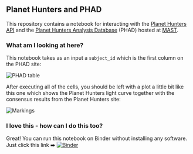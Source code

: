 ## Planet Hunters and PHAD

This repository contains a notebook for interacting with the [Planet Hunters API](https://planethunters.org) and the [Planet Hunters Analysis Database](https://mast.stsci.edu/phad/) (PHAD) hosted at [MAST](https://mast.stsci.edu).

### What am I looking at here?

This notebook takes as an input a `subject_id` which is the first column on the PHAD site:

![PHAD table](https://user-images.githubusercontent.com/4483/61394343-c8eefe00-a8ba-11e9-8e14-d9b8fdec752e.png)

After executing all of the cells, you should be left with a plot a little bit like this one which shows the Planet Hunters light curve together with the consensus results from the Planet Hunters site:

![Markings](https://user-images.githubusercontent.com/4483/61394457-0e133000-a8bb-11e9-8715-f30440660377.png)

### I love this - how can I do this too?

Great! You can run this notebook on Binder without installing any software. Just click this link ➡️ [![Binder](https://mybinder.org/badge_logo.svg)](https://mybinder.org/v2/gh/arfon/phad-notebook/master?filepath=notebook.ipynb)
